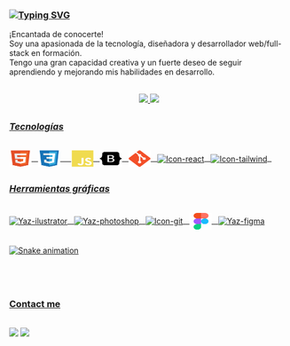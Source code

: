### [![Typing SVG](https://readme-typing-svg.herokuapp.com?lines=👋+¡Hola!+Soy+Yazmin)](https://git.io/typing-svg)

¡Encantada de conocerte!
<br>
Soy una apasionada de la tecnología, diseñadora y desarrollador web/full-stack en formación. 
<br>
Tengo una gran capacidad creativa y un fuerte deseo de seguir aprendiendo y mejorando mis habilidades en desarrollo.
<br>
<br>
<div align="center">
  <a href="https://github.com/yazmin-erazo">
    <img height="160em" src="https://github-readme-stats.vercel.app/api?username=yazmin-erazo&show_icons=true&theme=dracula&include_all_commits=true&count_private=true"/>
  <img height="160em" src="https://github-readme-stats.vercel.app/api/top-langs/?username=yazmin-erazo&layout=compact&langs_count=7&theme=dracula"/>
</div>
  
##  

### _Tecnologías_
<div style="display: inline_block"><br>
  <img align="center" alt="Icon-HTML" height="30" width="40" src="https://raw.githubusercontent.com/devicons/devicon/master/icons/html5/html5-original.svg">&nbsp;&nbsp;
  <img align="center" alt="Icon-CSS" height="30" width="40" src="https://raw.githubusercontent.com/devicons/devicon/master/icons/css3/css3-original.svg">&nbsp;&nbsp;&nbsp;&nbsp;
  <img align="center" alt="Icon-Js" height="30" width="40" src="https://raw.githubusercontent.com/devicons/devicon/master/icons/javascript/javascript-plain.svg">&nbsp;&nbsp;
  <img align="center" alt="Icon-B" height="30" width="40" src="https://raw.githubusercontent.com/devicons/devicon/master/icons/bootstrap/bootstrap-plain.svg">&nbsp;&nbsp;
  <img align="center" alt="Icon-git" height="30" width="40" src="https://raw.githubusercontent.com/devicons/devicon/master/icons/git/git-plain.svg">&nbsp;&nbsp;
  <img align="center" alt="Icon-react" height="30" width="40" src="https://cdn.jsdelivr.net/gh/devicons/devicon/icons/react/react-original.svg" />&nbsp;&nbsp;
  <img align="center" alt="Icon-tailwind" height="30" width="40" src="https://cdn.jsdelivr.net/gh/devicons/devicon/icons/tailwindcss/tailwindcss-plain.svg" />&nbsp;&nbsp;
                  
          

          
</div>

## 
### _Herramientas gráficas_
<div style="display: inline_block"><br>
<img align="center" alt="Yaz-ilustrator" height="30" width="40" src="https://cdn.jsdelivr.net/gh/devicons/devicon/icons/illustrator/illustrator-plain.svg"/>&nbsp;&nbsp;
<img align="center" alt="Yaz-photoshop" height="30" width="40" src="https://cdn.jsdelivr.net/gh/devicons/devicon/icons/photoshop/photoshop-plain.svg" />&nbsp;&nbsp;
<img align="center" alt="Icon-git" height="30" width="40" src="https://cdn.jsdelivr.net/gh/devicons/devicon/icons/xd/xd-plain.svg" />&nbsp;&nbsp;
<img align="center" alt="Yaz-figma" height="30" width="40" src="https://raw.githubusercontent.com/devicons/devicon/master/icons/figma/figma-original.svg">&nbsp;&nbsp;
<img align="center" alt="Yaz-figma" height="30" width="30" src="https://img.icons8.com/external-flat-berkahicon/64/null/external-Creativity-self-improvement-flat-berkahicon.png">

</div>
 
                   
##  
  
<div> 
  
  ![Snake animation](https://github.com/yazmin-erazo/yazmin-erazo/blob/output/github-contribution-grid-snake.svg)
  
</div>
          
<br>
<br>

## 

### Contact me
<br>
  <a href = "mailto:ylerazom@gmail.com"><img src="https://img.shields.io/badge/-Gmail-%23333?style=for-the-badge&logo=gmail&logoColor=white" target="_blank"></a>
  <a href="https://www.linkedin.com/in/yazmin-erazo" target="_blank"><img src="https://img.shields.io/badge/-LinkedIn-%230077B5?style=for-the-badge&logo=linkedin&logoColor=white" target="_blank"></a> 
